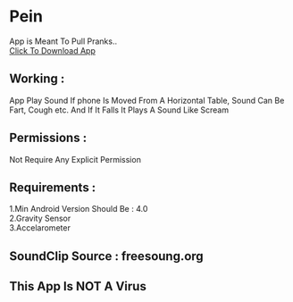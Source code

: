 # Pein
App is Meant To Pull Pranks..<br/>
<a href="/Source Code/Pein.apk">Click To Download App</a>
## Working :
App Play Sound If phone Is Moved From A Horizontal Table,
Sound Can Be Fart, Cough etc.
And If It Falls It Plays A Sound Like Scream
## Permissions :
  Not Require Any Explicit Permission
##  Requirements :
   1.Min Android Version Should Be : 4.0 <br/>
   2.Gravity Sensor<br/>
   3.Accelarometer<br/>
## SoundClip Source : freesoung.org
## This App Is NOT A Virus
